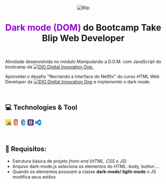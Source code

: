 <!--Banner session-->
<p align="center">
  <img src="https://i.postimg.cc/JzpR616z/995e4a20-0e54-48e9-8e96-f3a581f32ebf.png" alt="Blip" width="200">
</p>

<!--About session-->
<h1 align="center"><span style="color: DarkViolet;">Dark mode (DOM)</span> do Bootcamp Take Blip Web Developer</h1>
<br>

<p>Atividade desenvolvida no módulo Manipulando a D.O.M. com JavaScript do bootcamp da <a href="https://digitalinnovation.one/"><img src="https://hermes.digitalinnovation.one/assets/diome/logo.svg" alt="DIO" tittle="Digital Innovation One" width="40"> Digital Innovation One.</a>
</p>
<p>Aproveitei o desafio "Recriando a Interface do Netflix" do curso HTML Web Developer da <a href="https://digitalinnovation.one/"><img src="https://hermes.digitalinnovation.one/assets/diome/logo.svg" alt="DIO" tittle="Digital Innovation One" width="40"> Digital Innovation One</a>  e implementei o dark mode.</p>
<br>

<!-- Languages icons -->
<h2> 💻 Technologies & Tool </h2>
<p align="left">
  <code><img height="20" src="https://raw.githubusercontent.com/github/explore/80688e429a7d4ef2fca1e82350fe8e3517d3494d/topics/javascript/javascript.png"></code>
  <code><img height="20" src="https://raw.githubusercontent.com/github/explore/80688e429a7d4ef2fca1e82350fe8e3517d3494d/topics/html/html.png"></code>
  <code><img height="20" src="https://raw.githubusercontent.com/github/explore/80688e429a7d4ef2fca1e82350fe8e3517d3494d/topics/css/css.png"></code>
  <code><img height="20" src="https://raw.githubusercontent.com/github/explore/80688e429a7d4ef2fca1e82350fe8e3517d3494d/topics/bootstrap/bootstrap.png"></code>
  <code><img height="20" src="https://raw.githubusercontent.com/github/explore/80688e429a7d4ef2fca1e82350fe8e3517d3494d/topics/visual-studio-code/visual-studio-code.png"></code>
</p><br>

<!-- Projects -->
<h2> 🎯 Requisitos: </h2>

- Estrutura básica de projeto _front-end_ (_HTML, CSS e JS_)
- Arquivo dark-mode.js seleciona os elementos do _HTML_: body, button ...
- Quando os elementos possuem a classe **dark-mode/ light-mode** o JS modifica seus estilos

